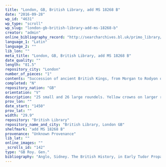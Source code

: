 ```yaml
---
title: "London, GB, British Library, add MS 18268 B"
date: "2016-09-28"
wp_id: "4631"
wp_type: "scroll"
wp_slug: "london-gb-british-library-add-ms-18268-b"
creator: "admin"
online_bibliography_record: "http://searcharchives.bl.uk/primo_library/libweb/action/display.do?tabs=detailsTab&ct=display&fn=search&doc=IAMS032-002028786&indx=2&recIds=IAMS032-002028786&recIdxs=1&elementId=1&renderMode=poppedOut&displayMode=full&frbrVersion=&dscnt=1&frbg=&scp.scps=scope%3A%28BL%29&tab=local&dstmp=1407992228168&srt=rank&mode=Basic&dum=true&vl(freeText0)=18268&vid=IAMS_VU2"
language_1: "Latin"
language_2: ""
lib_lon: ""
meta_title: "London, GB, British Library, add MS 18268 B"
date_quality: ""
length: "81.5"
repository_city: "London"
number_of_pieces: "1"
contents: "Succession of ancient British Kings, from Morgan to Rodyon or Rodian, with historical notes for 13 ancestors."
completed: "N"
repository_nation: "GB"
orientation: "V"
description: "25 small and 26 large roundels. Yellow crowns on larger roundels mark royal ancestors. Vellum roll."
prov_lon: ""
date_start: "1450"
prov_lat: ""
width: "29.9"
repository: "British Library"
repository_name_and_city: "British Library, London GB"
shelfmark: "add MS 18268 B"
provenance: "Unknown Provenance"
lib_lat: ""
online_images: ""
_scrolls_id: "142"
type: "GB Roy. Gen."
bibliography: "Anglo, Sidney. The British History, in Early Tudor Propaganda. Manchester: John Rylands Library, 1961."
---
```



